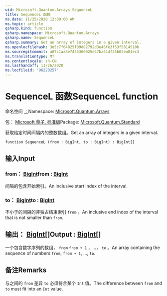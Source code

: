 ```yaml
---
uid: Microsoft.Quantum.Arrays.SequenceL
title: SequenceL 函数
ms.date: 11/25/2020 12:00:00 AM
ms.topic: article
qsharp.kind: function
qsharp.namespace: Microsoft.Quantum.Arrays
qsharp.name: SequenceL
qsharp.summary: Get an array of integers in a given interval.
ms.openlocfilehash: 3e5c7f64825f09d82792d3e46fe3f53f5814510b
ms.sourcegitcommit: a87c1aa8e7453360025e47ba614f25b02ea84ec3
ms.translationtype: MT
ms.contentlocale: zh-CN
ms.lasthandoff: 11/26/2020
ms.locfileid: "96220257"
---
```

# <a name="sequencel-function"></a><span data-ttu-id="817f4-102">SequenceL 函数</span><span class="sxs-lookup"><span data-stu-id="817f4-102">SequenceL function</span></span>

<span data-ttu-id="817f4-103">命名空间 [：](xref:Microsoft.Quantum.Arrays)</span><span class="sxs-lookup"><span data-stu-id="817f4-103">Namespace: [Microsoft.Quantum.Arrays](xref:Microsoft.Quantum.Arrays)</span></span>

<span data-ttu-id="817f4-104">包： [Microsoft 量子. 标准版](https://nuget.org/packages/Microsoft.Quantum.Standard)</span><span class="sxs-lookup"><span data-stu-id="817f4-104">Package: [Microsoft.Quantum.Standard](https://nuget.org/packages/Microsoft.Quantum.Standard)</span></span>


<span data-ttu-id="817f4-105">获取给定时间间隔内的整数数组。</span><span class="sxs-lookup"><span data-stu-id="817f4-105">Get an array of integers in a given interval.</span></span>

```qsharp
function SequenceL (from : BigInt, to : BigInt) : BigInt[]
```


## <a name="input"></a><span data-ttu-id="817f4-106">输入</span><span class="sxs-lookup"><span data-stu-id="817f4-106">Input</span></span>

### <a name="from--bigint"></a><span data-ttu-id="817f4-107">from： [BigInt](xref:microsoft.quantum.lang-ref.bigint)</span><span class="sxs-lookup"><span data-stu-id="817f4-107">from : [BigInt](xref:microsoft.quantum.lang-ref.bigint)</span></span>

<span data-ttu-id="817f4-108">间隔的包含开始索引。</span><span class="sxs-lookup"><span data-stu-id="817f4-108">An inclusive start index of the interval.</span></span>


### <a name="to--bigint"></a><span data-ttu-id="817f4-109">to： [BigInt](xref:microsoft.quantum.lang-ref.bigint)</span><span class="sxs-lookup"><span data-stu-id="817f4-109">to : [BigInt](xref:microsoft.quantum.lang-ref.bigint)</span></span>

<span data-ttu-id="817f4-110">不小于的间隔的非独占结束索引 `from` 。</span><span class="sxs-lookup"><span data-stu-id="817f4-110">An inclusive end index of the interval that is not smaller than `from`.</span></span>



## <a name="output--bigint"></a><span data-ttu-id="817f4-111">输出： [BigInt](xref:microsoft.quantum.lang-ref.bigint)[]</span><span class="sxs-lookup"><span data-stu-id="817f4-111">Output : [BigInt](xref:microsoft.quantum.lang-ref.bigint)[]</span></span>

<span data-ttu-id="817f4-112">一个包含数字序列的数组， `from` `from + 1` ，...， `to` 。</span><span class="sxs-lookup"><span data-stu-id="817f4-112">An array containing the sequence of numbers `from`, `from + 1`, ..., `to`.</span></span>

## <a name="remarks"></a><span data-ttu-id="817f4-113">备注</span><span class="sxs-lookup"><span data-stu-id="817f4-113">Remarks</span></span>

<span data-ttu-id="817f4-114">与之间的 `from` 差异 `to` 必须符合某个 `Int` 值。</span><span class="sxs-lookup"><span data-stu-id="817f4-114">The difference between `from` and `to` must fit into an `Int` value.</span></span>